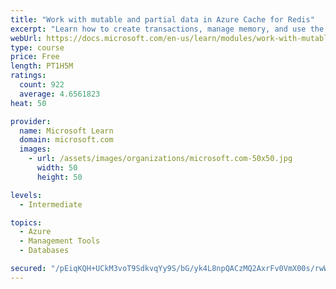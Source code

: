 ```yaml
---
title: "Work with mutable and partial data in Azure Cache for Redis"
excerpt: "Learn how to create transactions, manage memory, and use the cache-aside pattern with Azure Cache for Redis"
webUrl: https://docs.microsoft.com/en-us/learn/modules/work-with-mutable-and-partial-data-in-a-redis-cache/
type: course
price: Free
length: PT1H5M
ratings:
  count: 922
  average: 4.6561823
heat: 50

provider:
  name: Microsoft Learn
  domain: microsoft.com
  images:
    - url: /assets/images/organizations/microsoft.com-50x50.jpg
      width: 50
      height: 50

levels:
  - Intermediate

topics:
  - Azure
  - Management Tools
  - Databases

secured: "/pEiqKQH+UCkM3voT9SdkvqYy9S/bG/yk4L8npQACzMQ2AxrFv0VmX00s/rwWrbIVrgXEzIbEhZeYfQZFlQCgiB6O19I1uhTdqjw1Lv+MB7kxEXJJhMDrVqBjYYVVjZKtMkj82Q0c8mvoq+KtG4ZbN8cqF3sBaKzscqYXzOJb53tZKx3vbA/moH/pA6CZo8Q0Ev8uFI19U47mOxJka91OK7dh4xSbUJIeE6HsprBc+88W2A1966ZMdapbtJm+W3vK7XyKbJv35iayDsAg5dAHFEKaPn2StvChuh3DqsVg3SgfVP4PWpT0FJe8T8JpWKIQrIvoqBTXtpcns1TZP5SxyuW9DmXLisZL9x4j52yUbkKZ5ag+m+qGh8MipUUfibq51RcXItdhuKDoOiK0kvNf7R3LL+1/YAyTiyoXsLxAhU=;BQyQh6Vl3J77AvGyuRWflw=="
---
```


